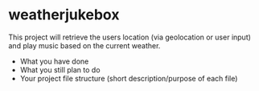 # weatherjukebox

This project will retrieve the users location (via geolocation or user input) and play music based on the current weather.

<ul>
<li>What you have done</li>
<li>What you still plan to do</li>
<li>Your project file structure (short description/purpose of each file)</li>
<ul>
